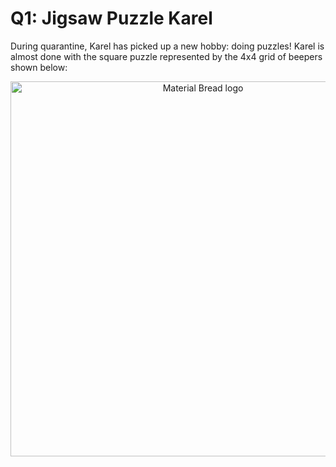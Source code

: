 # Q1: Jigsaw Puzzle Karel

During quarantine, Karel has picked up a new hobby: doing puzzles! Karel is almost done with the square puzzle represented by the 4x4 grid of beepers shown below:

<p align="center">
  <img width="600" src="https://static.us.edusercontent.com/files/NBulki5rUJribfbNf9ScnoFp" alt="Material Bread logo">
</p>
